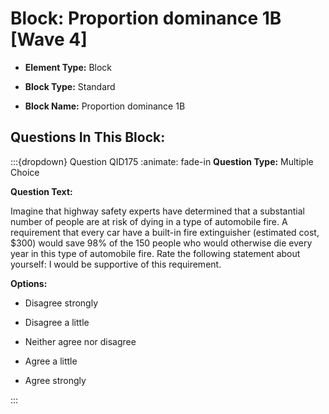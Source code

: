 # Block: Proportion dominance 1B [Wave 4]



- **Element Type:** Block


- **Block Type:** Standard


- **Block Name:** Proportion dominance 1B


## Questions In This Block:


:::{dropdown} Question QID175
:animate: fade-in
**Question Type:** Multiple Choice

**Question Text:**

Imagine that highway safety experts have determined that a substantial number of people are at risk of dying in a type of automobile fire. A requirement that every car have a built-in fire extinguisher (estimated cost, $300) would save 98% of the 150 people who would otherwise die every year in this type of automobile fire. Rate the following statement about yourself: I would be supportive of this requirement.

**Options:**

* Disagree strongly

* Disagree a little

* Neither agree nor disagree

* Agree a little

* Agree strongly


:::



